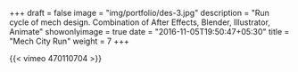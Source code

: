 +++
draft = false
image = "img/portfolio/des-3.jpg"
description = "Run cycle of mech design. Combination of After Effects, Blender, Illustrator, Animate"
showonlyimage = true
date = "2016-11-05T19:50:47+05:30"
title = "Mech City Run"
weight = 7
+++

{{< vimeo 470110704 >}}